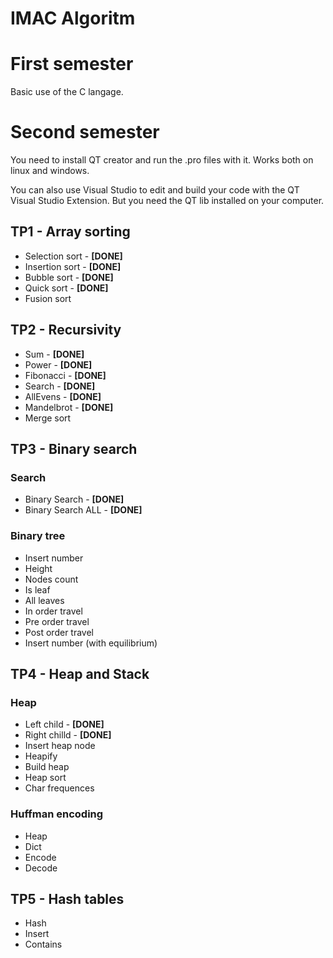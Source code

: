 # IMAC Algoritm

# First semester

Basic use of the C langage.

# Second semester

You need to install QT creator and run the .pro files with it. Works both on linux and windows.

You can also use Visual Studio to edit and build your code with the QT Visual Studio Extension. But you need the QT lib installed on your computer.

## TP1 - Array sorting

- Selection sort - **[DONE]**
- Insertion sort - **[DONE]**
- Bubble sort - **[DONE]**
- Quick sort - **[DONE]**
- Fusion sort

## TP2 - Recursivity

- Sum - **[DONE]**
- Power - **[DONE]**
- Fibonacci - **[DONE]**
- Search - **[DONE]**
- AllEvens - **[DONE]**
- Mandelbrot - **[DONE]**
- Merge sort

## TP3 - Binary search

### Search

- Binary Search - **[DONE]**
- Binary Search ALL - **[DONE]**

### Binary tree

- Insert number
- Height
- Nodes count
- Is leaf
- All leaves
- In order travel
- Pre order travel
- Post order travel
- Insert number (with equilibrium)

## TP4 - Heap and Stack

### Heap

- Left child - **[DONE]**
- Right chilld - **[DONE]**
- Insert heap node
- Heapify
- Build heap
- Heap sort
- Char frequences

### Huffman encoding

- Heap
- Dict
- Encode
- Decode

## TP5 - Hash tables

- Hash
- Insert
- Contains
